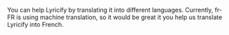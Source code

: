 You can help Lyricify by translating it into different languages.
Currently, fr-FR is using machine translation, so it would be great it you help us translate Lyricify into French.
